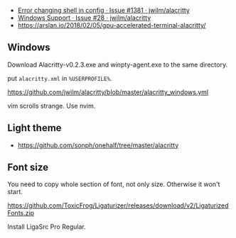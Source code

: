 - [Error changing shell in config · Issue #1381 · jwilm/alacritty](https://github.com/jwilm/alacritty/issues/1381#issuecomment-399488855)
- [Windows Support · Issue #28 · jwilm/alacritty](https://github.com/jwilm/alacritty/issues/28)
- https://arslan.io/2018/02/05/gpu-accelerated-terminal-alacritty/

## Windows

Download Alacritty-v0.2.3.exe and winpty-agent.exe to the same directory.

put `alacritty.xml` in `%USERPROFILE%`.

https://github.com/jwilm/alacritty/blob/master/alacritty_windows.yml

vim scrolls strange. Use nvim.

## Light theme 

- https://github.com/sonph/onehalf/tree/master/alacritty

## Font size

You need to copy whole section of font, not only size. Otherwise it won't start.

https://github.com/ToxicFrog/Ligaturizer/releases/download/v2/LigaturizedFonts.zip

Install LigaSrc Pro Regular.

